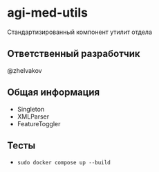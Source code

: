 # agi-med-utils

Стандартизированный компонент утилит отдела

## Ответственный разработчик

@zhelvakov

## Общая информация

- Singleton 
- XMLParser
- FeatureToggler

## Тесты

- `sudo docker compose up --build`

